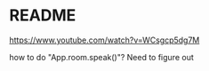 # README

https://www.youtube.com/watch?v=WCsgcp5dg7M

how to do "App.room.speak()"? Need to figure out